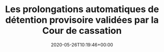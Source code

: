 ---
title: Les prolongations automatiques de détention provisoire validées par la Cour de cassation
date: 2020-05-26T10:19:46+00:00
concerned:
  - sophie-rey-gascon
press:
  title: Le Parisien
  url: https://www.leparisien.fr/faits-divers/les-prolongations-automatiques-de-detention-provisoire-validees-par-la-cour-de-cassation-26-05-2020-8324046.php
---